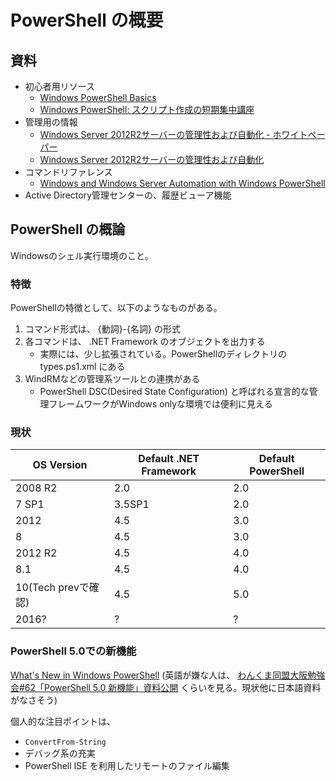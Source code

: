 # PowerShell の概要

## 資料
- 初心者用リソース
    - [Windows PowerShell Basics](https://technet.microsoft.com/ja-jp/library/dd347730.aspx)
    - [Windows PowerShell: スクリプト作成の短期集中講座](https://technet.microsoft.com/ja-jp/magazine/hh551144.aspx)
- 管理用の情報
    - [Windows Server 2012R2サーバーの管理性および自動化 - ホワイトペーパー](http://download.microsoft.com/download/A/8/B/A8BF66E5-B315-49D0-8EBE-02263B221DCC/Windows_Server_2012_R2_Server_Management_and_Automation_White_Paper.pdf)
    - [Windows Server 2012R2サーバーの管理性および自動化](http://download.microsoft.com/download/B/2/0/B20A660F-787F-4C17-8CE6-35E9789E2CB1/Windows-Server-2012-R2-Server-Management-and-Automation.pdf)
- コマンドリファレンス
    + [Windows and Windows Server Automation with Windows PowerShell](https://technet.microsoft.com/ja-jp/library/dn249523.aspx)
- Active Directory管理センターの、履歴ビューア機能

## PowerShell の概論

Windowsのシェル実行環境のこと。

### 特徴

PowerShellの特徴として、以下のようなものがある。
1. コマンド形式は、 {動詞}-{名詞} の形式
2. 各コマンドは、 .NET Framework のオブジェクトを出力する
    - 実際には、少し拡張されている。PowerShellのディレクトリの types.ps1.xml にある
3. WindRMなどの管理系ツールとの連携がある
    - PowerShell DSC(Desired State Configuration) と呼ばれる宣言的な管理フレームワークがWindows onlyな環境では便利に見える

### 現状

| OS Version          | Default .NET Framework | Default PowerShell |
|---------------------|------------------------|--------------------|
| 2008 R2             | 2.0                    | 2.0                |
| 7 SP1               | 3.5SP1                 | 2.0                |
| 2012                | 4.5                    | 3.0                |
| 8                   | 4.5                    | 3.0                |
| 2012 R2             | 4.5                    | 4.0                |
| 8.1                 | 4.5                    | 4.0                |
| 10(Tech prevで確認) | 4.5                    | 5.0                |
| 2016?               | ?                      | ?                  |

### PowerShell 5.0での新機能

[What's New in Windows PowerShell](https://technet.microsoft.com/en-us/library/hh857339.aspx#BKMK_new50) (英語が嫌な人は、 [わんくま同盟大阪勉強会#62「PowerShell 5.0 新機能」資料公開](http://winscript.jp/powershell/292) くらいを見る。現状他に日本語資料がなさそう)

個人的な注目ポイントは、
- `ConvertFrom-String`
- デバッグ系の充実
- PowerShell ISE を利用したリモートのファイル編集

